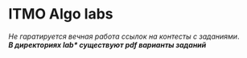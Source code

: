 # ITMO Algo labs

*Не гаратируется вечная работа ссылок на контесты с заданиями*. <br>
___В директориях lab* существуют pdf варианты заданий___
